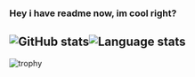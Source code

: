 ### Hey i have readme now, im cool right?
![GitHub stats](https://github-readme-stats.vercel.app/api?username=Dyzean&count_private=true&include_all_commits=true&show_icons=true&theme=tokyonight&hide_border=true)![Language stats](https://github-readme-stats.vercel.app/api/top-langs/?username=Dyzean&layout=compact&theme=tokyonight&hide_border=true)
---
![trophy](https://github-profile-trophy.vercel.app/?username=Dyzean&theme=tokyonight&no-frame=true)

